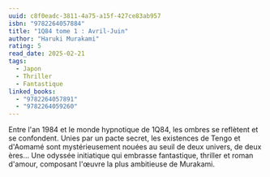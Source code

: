 ```yaml
---
uuid: c8f0eadc-3811-4a75-a15f-427ce83ab957
isbn: "9782264057884"
title: "1Q84 tome 1 : Avril-Juin"
author: "Haruki Murakami"
rating: 5
read_date: 2025-02-21
tags:
  - Japon
  - Thriller
  - Fantastique
linked_books:
  - "9782264057891"
  - "9782264059260"
---
```


Entre l'an 1984 et le monde hypnotique de 1Q84, les ombres se reflètent et se confondent. Unies par un pacte secret, les existences de Tengo et d'Aomamé sont mystérieusement nouées au seuil de deux univers, de deux ères… Une odyssée initiatique qui embrasse fantastique, thriller et roman d'amour, composant l'œuvre la plus ambitieuse de Murakami.
